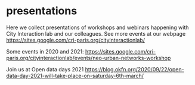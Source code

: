 # presentations
Here we collect presentations of workshops and webinars happening with City Interaction lab and our colleagues.
See more events at our webpage 
https://sites.google.com/cri-paris.org/cityinteractionlab/

Some events in 2020 and 2021: 
https://sites.google.com/cri-paris.org/cityinteractionlab/events/neo-urban-networks-workshop

Join us at Open data days 2021 
https://blog.okfn.org/2020/09/22/open-data-day-2021-will-take-place-on-saturday-6th-march/

